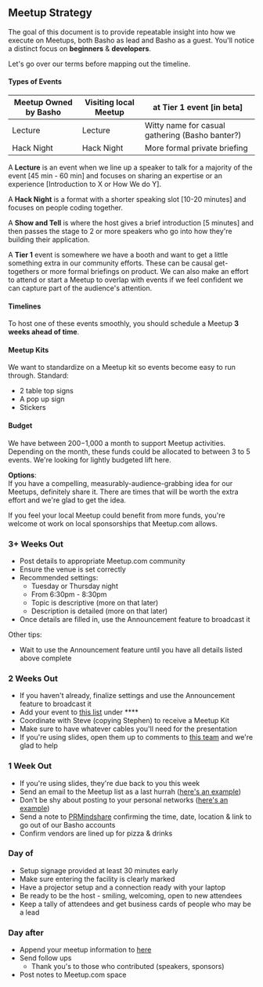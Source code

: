 ## Meetup Strategy

The goal of this document is to provide repeatable insight into how we execute on Meetups, both Basho as lead and Basho as a guest. You'll notice a distinct focus on **beginners** & **developers**. 

 Let's go over our terms before mapping out the timeline.

#### Types of Events

|Meetup Owned by Basho|Visiting local Meetup|at Tier 1 event [in beta]|
|--------|--------|----------|
Lecture|Lecture|Witty name for casual gathering (Basho banter?)
Hack Night|Hack Night|More formal private briefing

A **Lecture** is an event when we line up a speaker to talk for a majority of the event [45 min - 60 min] and focuses on sharing an expertise or an experience [Introduction to X or How We do Y].

A **Hack Night** is a format with a shorter speaking slot [10-20 minutes] and focuses on people coding together.

A **Show and Tell** is where the host gives a brief introduction [5 minutes] and then passes the stage to 2 or more speakers who go into how they're building their application. 

A **Tier 1** event is somewhere we have a booth and want to get a little something extra in our community efforts. These can be causal get-togethers or more formal briefings on product. We can also make an effort to attend or start a Meetup to overlap with events if we feel confident we can capture part of the audience's attention.

#### Timelines
To host one of these events smoothly, you should schedule a Meetup **3 weeks ahead of time**. 

#### Meetup Kits

We want to standardize on a Meetup kit so events become easy to run through. Standard: 
* 2 table top signs
* A pop up sign 
* Stickers 

#### Budget

We have between $200-$1,000 a month to support Meetup activities. Depending on the month, these funds could be allocated to between 3 to 5 events. We're looking for lightly budgeted lift here. 

**Options**:  
If you have a compelling, measurably-audience-grabbing idea for our Meetups, definitely share it. There are times that will be worth the extra effort and we're glad to get the idea. 

If you feel your local Meetup could benefit from more funds, you're welcome ot work on local sponsorships that Meetup.com allows.


### 3+ Weeks Out

* Post details to appropriate Meetup.com community
* Ensure the venue is set correctly 
* Recommended settings: 
	* Tuesday or Thursday night
	* From 6:30pm - 8:30pm 
	* Topic is descriptive (more on that later)
	* Description is detailed (more on that later)
* Once details are filled in, use the Announcement feature to broadcast it

Other tips: 
* Wait to use the Announcement feature until you have all details listed above complete

### 2 Weeks Out

* If you haven't already, finalize settings and use the Announcement feature to broadcast it
* Add your event to [this list]() under ****
* Coordinate with Steve (copying Stephen) to receive a Meetup Kit
* Make sure to have whatever cables you'll need for the presentation
* If you're using slides, open them up to comments to [this team]() and we're glad to help


### 1 Week Out

* If you're using slides, they're due back to you this week
* Send an email to the Meetup list as a last hurrah ([here's an example]())
* Don't be shy about posting to your personal networks ([here's an example]())
* Send a note to [PRMindshare]() confirming the time, date, location & link to go out of our Basho accounts
* Confirm vendors are lined up for pizza & drinks

### Day of

* Setup signage provided at least 30 minutes early
* Make sure entering the facility is clearly marked
* Have a projector setup and a connection ready with your laptop
* Be ready to be the host - smiling, welcoming, open to new attendees
* Keep a tally of attendees and get business cards of people who may be a lead

### Day after

* Append your meetup information to [here]()
* Send follow ups 
	* Thank you's to those who contributed (speakers, sponsors)
* Post notes to Meetup.com space